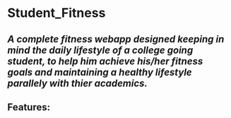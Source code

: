 # Student_Fitness

## ***A complete fitness webapp designed keeping in mind the daily lifestyle of a college going student, to help him achieve his/her fitness goals and maintaining a healthy lifestyle parallely with thier academics.***

## Features:
